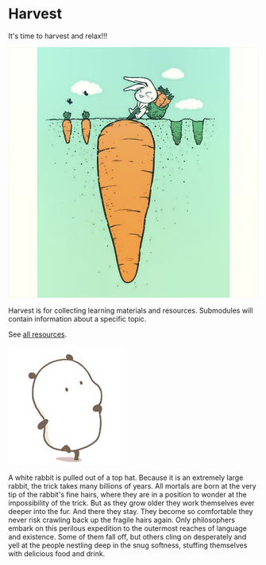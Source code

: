 # Harvest
It's time to harvest and relax!!!  

![Harvesting](https://github.com/easonnie/harvest/blob/master/img/baluobo.jpg?raw=true)

Harvest is for collecting learning materials and resources.
Submodules will contain information about a specific topic.

See [all resources](https://github.com/easonnie/harvest/blob/master/resources.md).

![Relax](https://github.com/easonnie/harvest/blob/master/img/exciting_yemengjun.gif?raw=true)

A white rabbit is pulled out of a top hat. Because it is an extremely large rabbit, the trick takes many billions of years. All mortals are born at the very tip of the rabbit's fine hairs, where they are in a position to wonder at the impossibility of the trick. But as they grow older they work themselves ever deeper into the fur. And there they stay. They become so comfortable they never risk crawling back up the fragile hairs again. Only philosophers embark on this perilous expedition to the outermost reaches of language and existence. Some of them fall off, but others cling on desperately and yell at the people nestling deep in the snug softness, stuffing themselves with delicious food and drink.
